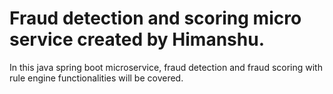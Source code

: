 
# Fraud detection and scoring micro service created by Himanshu.

In this java spring boot microservice, fraud detection and fraud scoring with rule engine functionalities will be covered.
